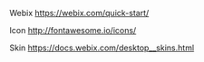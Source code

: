 ﻿Webix
https://webix.com/quick-start/

Icon
http://fontawesome.io/icons/

Skin
https://docs.webix.com/desktop__skins.html
